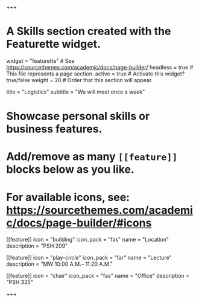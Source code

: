 +++
# A Skills section created with the Featurette widget.
widget = "featurette"  # See https://sourcethemes.com/academic/docs/page-builder/
headless = true  # This file represents a page section.
active = true  # Activate this widget? true/false
weight = 20  # Order that this section will appear.

title = "Logistics"
subtitle = "We will meet once a week"

# Showcase personal skills or business features.
# 
# Add/remove as many `[[feature]]` blocks below as you like.
# 
# For available icons, see: https://sourcethemes.com/academic/docs/page-builder/#icons

[[feature]]
  icon = "building"
  icon_pack = "fas"
  name = "Location"
  description = "PSH 209"
  
[[feature]]
  icon = "play-circle"
  icon_pack = "far"
  name = "Lecture"
  description = "MW 10:00 A.M.– 11:20 A.M."  
  
[[feature]]
  icon = "chair"
  icon_pack = "fas"
  name = "Office"
  description = "PSH 325"  
  
+++
